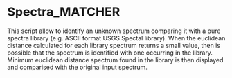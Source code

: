 # Spectra_MATCHER
This script allow to identify an unknown spectrum comparing it with a pure spectra library (e.g. ASCII format USGS Spectal library). When the euclidean distance calculated for each library spectrum returns a small value, then is possible that the spectrum is identified with one occurring in the library. 
Minimum euclidean distance spectrum found in the library is then displayed and comparised with the original input spectrum.
